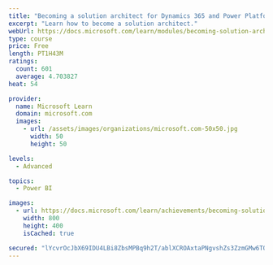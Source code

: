 ```yaml
---
title: "Becoming a solution architect for Dynamics 365 and Power Platform"
excerpt: "Learn how to become a solution architect."
webUrl: https://docs.microsoft.com/learn/modules/becoming-solution-architect/
type: course
price: Free
length: PT1H43M
ratings:
  count: 601
  average: 4.703827
heat: 54

provider:
  name: Microsoft Learn
  domain: microsoft.com
  images:
    - url: /assets/images/organizations/microsoft.com-50x50.jpg
      width: 50
      height: 50

levels:
  - Advanced

topics:
  - Power BI

images:
  - url: https://docs.microsoft.com/learn/achievements/becoming-solution-architect-social.png
    width: 800
    height: 400
    isCached: true

secured: "lYcvrOcJbX69IDU4LBi8ZbsMPBq9h2T/ablXCROAxtaPNgvshZs3ZzmGMw6TQUyiHDE1LZB3dDRc8d+xaYr0XPH44kBC+oUFuTiJ8F0LmzUVyistdmJuaDRHvqKZ9FFx/BbTyTz7miojJQemw/RL1pvcbpMaacLj3g1nhiLQWDPRTbiiKqaXJ+szhJ3/mHsJmeoXApwTDNzeMmPK3W3ytiEVxYxW5Csfi2ePq2L7YVCh+rRrcBjeWoCg81BYWURzX2Jjng5oqjYyBYiIRSzybqkfm03T8GlcB520HbgldqSZ3sX7aONyiyRmqWT8rPjRawXVKK6LAeXdmVW3l79LayqGhRCKWYEJtl/aK4+b7gHNqfmXfiKEcmEWmw2A6a+U0hkyrk4XNXfUmLfoxxsnvwuNYHiLGWg7tQn1OyLgXwo=;yaq34fiodKPrPyk6Wqjj1g=="
---
```


